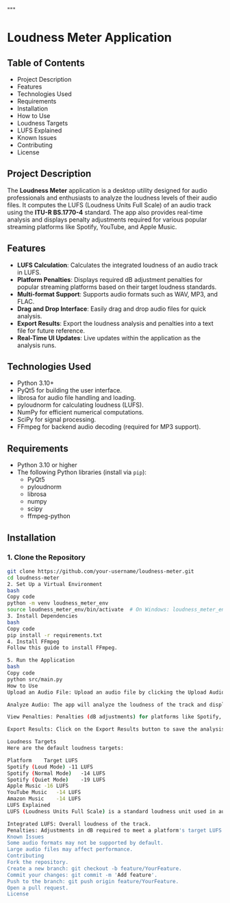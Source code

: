 """
# Loudness Meter Application

## Table of Contents
- Project Description
- Features
- Technologies Used
- Requirements
- Installation
- How to Use
- Loudness Targets
- LUFS Explained
- Known Issues
- Contributing
- License

## Project Description

The **Loudness Meter** application is a desktop utility designed for audio professionals and enthusiasts to analyze the loudness levels of their audio files. It computes the LUFS (Loudness Units Full Scale) of an audio track using the **ITU-R BS.1770-4** standard. The app also provides real-time analysis and displays penalty adjustments required for various popular streaming platforms like Spotify, YouTube, and Apple Music.

## Features
- **LUFS Calculation**: Calculates the integrated loudness of an audio track in LUFS.
- **Platform Penalties**: Displays required dB adjustment penalties for popular streaming platforms based on their target loudness standards.
- **Multi-format Support**: Supports audio formats such as WAV, MP3, and FLAC.
- **Drag and Drop Interface**: Easily drag and drop audio files for quick analysis.
- **Export Results**: Export the loudness analysis and penalties into a text file for future reference.
- **Real-Time UI Updates**: Live updates within the application as the analysis runs.

## Technologies Used
- Python 3.10+
- PyQt5 for building the user interface.
- librosa for audio file handling and loading.
- pyloudnorm for calculating loudness (LUFS).
- NumPy for efficient numerical computations.
- SciPy for signal processing.
- FFmpeg for backend audio decoding (required for MP3 support).

## Requirements
- Python 3.10 or higher
- The following Python libraries (install via `pip`):
  - PyQt5
  - pyloudnorm
  - librosa
  - numpy
  - scipy
  - ffmpeg-python

## Installation

### 1. Clone the Repository
```bash
git clone https://github.com/your-username/loudness-meter.git
cd loudness-meter
2. Set Up a Virtual Environment
bash
Copy code
python -m venv loudness_meter_env
source loudness_meter_env/bin/activate  # On Windows: loudness_meter_env\Scripts\activate
3. Install Dependencies
bash
Copy code
pip install -r requirements.txt
4. Install FFmpeg
Follow this guide to install FFmpeg.

5. Run the Application
bash
Copy code
python src/main.py
How to Use
Upload an Audio File: Upload an audio file by clicking the Upload Audio button or dragging and dropping your file into the designated area.

Analyze Audio: The app will analyze the loudness of the track and display the LUFS value and penalties for different streaming platforms.

View Penalties: Penalties (dB adjustments) for platforms like Spotify, YouTube, Apple Music, and Amazon Music will be shown in the results panel.

Export Results: Click on the Export Results button to save the analysis as a text file.

Loudness Targets
Here are the default loudness targets:

Platform	Target LUFS
Spotify (Loud Mode)	-11 LUFS
Spotify (Normal Mode)	-14 LUFS
Spotify (Quiet Mode)	-19 LUFS
Apple Music	-16 LUFS
YouTube Music	-14 LUFS
Amazon Music	-14 LUFS
LUFS Explained
LUFS (Loudness Units Full Scale) is a standard loudness unit used in audio normalization to ensure consistent loudness across tracks. The meter calculates:

Integrated LUFS: Overall loudness of the track.
Penalties: Adjustments in dB required to meet a platform's target LUFS.
Known Issues
Some audio formats may not be supported by default.
Large audio files may affect performance.
Contributing
Fork the repository.
Create a new branch: git checkout -b feature/YourFeature.
Commit your changes: git commit -m 'Add feature'.
Push to the branch: git push origin feature/YourFeature.
Open a pull request.
License